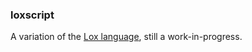 ### loxscript

A variation of the [Lox language][lox], still a work-in-progress.

[lox]: http://www.craftinginterpreters.com/the-lox-language.html
